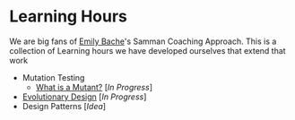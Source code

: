 # Learning Hours

We are big fans of [Emily Bache](https://emilybache.com/)'s Samman Coaching Approach. This is a collection of Learning 
hours we have developed ourselves that extend that work

  - Mutation Testing
    - [What is a Mutant?](mutation-testing-01-what-is-a-mutant.md) [_In Progress_]
  - [Evolutionary Design](new-requirments.md) [_In Progress_]
  - Design Patterns [_Idea_]




